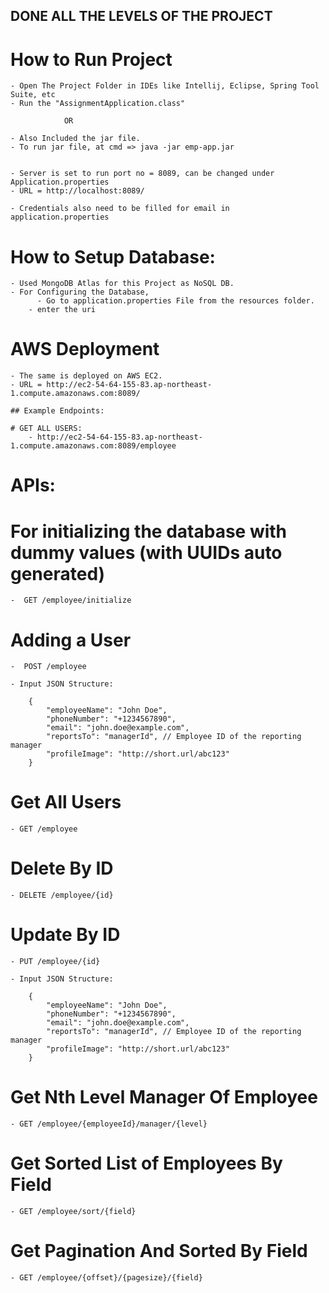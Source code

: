 ## DONE ALL THE LEVELS OF THE PROJECT ##


# How to Run Project
    - Open The Project Folder in IDEs like Intellij, Eclipse, Spring Tool Suite, etc
    - Run the "AssignmentApplication.class"

				OR

    - Also Included the jar file.
    - To run jar file, at cmd => java -jar emp-app.jar

    
    - Server is set to run port no = 8089, can be changed under Application.properties
    - URL = http://localhost:8089/

    - Credentials also need to be filled for email in application.properties


# How to Setup Database:
    - Used MongoDB Atlas for this Project as NoSQL DB.
    - For Configuring the Database, 
          - Go to application.properties File from the resources folder.
	    - enter the uri


# AWS Deployment
    - The same is deployed on AWS EC2.
    - URL = http://ec2-54-64-155-83.ap-northeast-1.compute.amazonaws.com:8089/
    
    ## Example Endpoints:

	# GET ALL USERS:
		- http://ec2-54-64-155-83.ap-northeast-1.compute.amazonaws.com:8089/employee


# APIs:
	

   # For initializing the database with dummy values (with UUIDs auto generated)
	
	-  GET /employee/initialize


   # Adding a User

	-  POST /employee

	- Input JSON Structure:
		
		{
  			"employeeName": "John Doe",
  			"phoneNumber": "+1234567890",
  			"email": "john.doe@example.com",
  			"reportsTo": "managerId", // Employee ID of the reporting manager
  			"profileImage": "http://short.url/abc123"
		}
		

   # Get All Users

	- GET /employee


   # Delete By ID

	- DELETE /employee/{id}


   # Update By ID

	- PUT /employee/{id}

	- Input JSON Structure:
		
		{
  			"employeeName": "John Doe",
  			"phoneNumber": "+1234567890",
  			"email": "john.doe@example.com",
  			"reportsTo": "managerId", // Employee ID of the reporting manager
  			"profileImage": "http://short.url/abc123"
		}


   # Get Nth Level Manager Of Employee

	- GET /employee/{employeeId}/manager/{level}


   # Get Sorted List of Employees By Field

	- GET /employee/sort/{field}


   # Get Pagination And Sorted By Field

	- GET /employee/{offset}/{pagesize}/{field}
